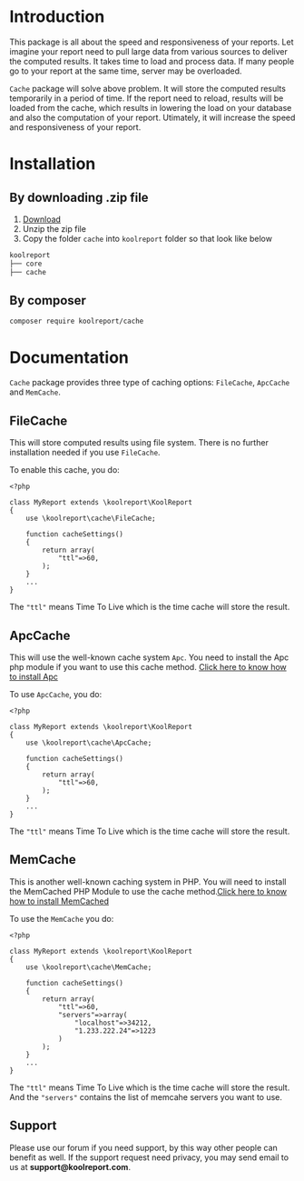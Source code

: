 # Introduction

This package is all about the speed and responsiveness of your reports.
Let imagine your report need to pull large data from various sources to deliver the computed results. It takes time to load and process data. If many people
go to your report at the same time, server may be overloaded.

`Cache` package will solve above problem. It will store the computed results temporarily in a period of time. If the report need to reload, results will be loaded from the cache, which results in lowering the load on your database and also the computation of your report. Utimately, it will increase the speed and responsiveness of your report.

# Installation

## By downloading .zip file

1. [Download](https://www.koolreport.com/packages/cache)
2. Unzip the zip file
3. Copy the folder `cache` into `koolreport` folder so that look like below

```bash
koolreport
├── core
├── cache
```

## By composer

```
composer require koolreport/cache
```

# Documentation

`Cache` package provides three type of caching options: `FileCache`, `ApcCache` and `MemCache`.

## FileCache

This will store computed results using file system. There is no further installation needed if you use `FileCache`.

To enable this cache, you do:

```
<?php

class MyReport extends \koolreport\KoolReport
{
    use \koolreport\cache\FileCache;

    function cacheSettings()
    {
        return array(
            "ttl"=>60,
        );
    }
    ...
}
```

The `"ttl"` means Time To Live which is the time cache will store the result.

## ApcCache

This will use the well-known cache system `Apc`. You need to install the Apc php module if you want to use this cache method. [Click here to know how to install Apc](http://php.net/manual/en/book.apc.php)

To use `ApcCache`, you do:

```
<?php

class MyReport extends \koolreport\KoolReport
{
    use \koolreport\cache\ApcCache;

    function cacheSettings()
    {
        return array(
            "ttl"=>60,
        );
    }
    ...
}
```

The `"ttl"` means Time To Live which is the time cache will store the result.

## MemCache

This is another well-known caching system in PHP. You will need to install the MemCached PHP Module to use the cache method.[Click here to know how to install MemCached](http://php.net/manual/en/book.memcached.php)

To use the `MemCache` you do:

```
<?php

class MyReport extends \koolreport\KoolReport
{
    use \koolreport\cache\MemCache;

    function cacheSettings()
    {
        return array(
            "ttl"=>60,
            "servers"=>array(
                "localhost"=>34212,
                "1.233.222.24"=>1223
            )
        );
    }
    ...
}
```

The `"ttl"` means Time To Live which is the time cache will store the result. And the `"servers"` contains the list of memcahe servers you want to use.


## Support

Please use our forum if you need support, by this way other people can benefit as well. If the support request need privacy, you may send email to us at __support@koolreport.com__.